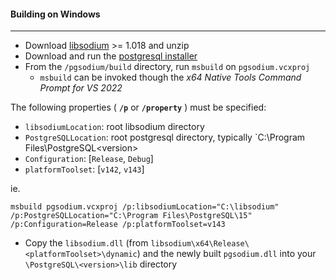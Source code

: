 #### Building on Windows
---------

- Download [libsodium](https://download.libsodium.org/libsodium/releases/libsodium-1.0.18-stable-msvc.zip) >= 1.018 and unzip
- Download and run the [postgresql installer](https://www.postgresql.org/download/windows/)
- From the `/pgsodium/build` directory, run `msbuild` on `pgsodium.vcxproj`
	- `msbuild` can be invoked though the *x64 Native Tools Command Prompt for VS 2022*

The following properties ( **`/p`** or **`/property`** ) must be specified:
- `libsodiumLocation`: root libsodium directory
- `PostgreSQLLocation`: root postgresql directory, typically `C:\Program Files\PostgreSQL\<version>
- `Configuration`: [`Release`, `Debug`]
- `platformToolset`: [`v142`, `v143`]

ie.

```
msbuild pgsodium.vcxproj /p:libsodiumLocation="C:\libsodium" /p:PostgreSQLLocation="C:\Program Files\PostgreSQL\15" /p:Configuration=Release /p:platformToolset=v143
```

- Copy the `libsodium.dll` (from `libsodium\x64\Release\<platformToolset>\dynamic`) and the newly built `pgsodium.dll` into your `\PostgreSQL\<version>\lib` directory